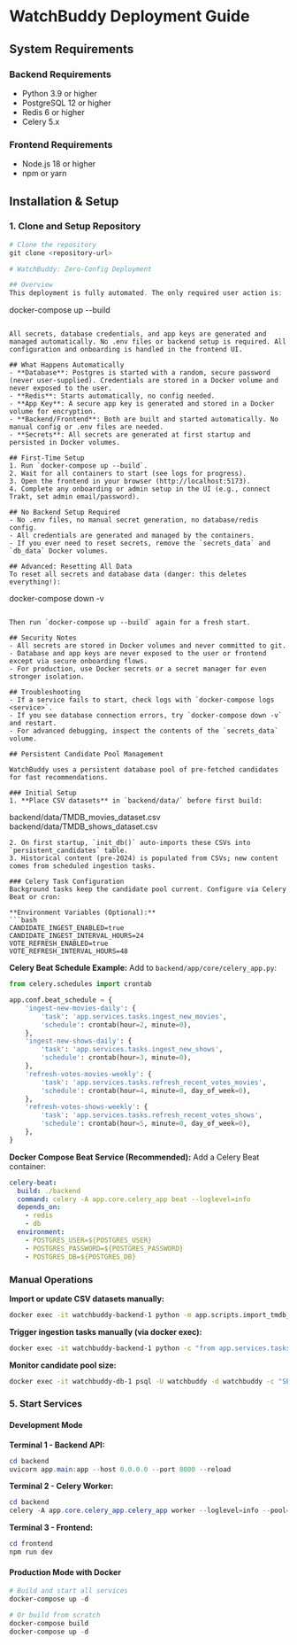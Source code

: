 # WatchBuddy Deployment Guide

## System Requirements

### Backend Requirements
- Python 3.9 or higher
- PostgreSQL 12 or higher
- Redis 6 or higher
- Celery 5.x

### Frontend Requirements
- Node.js 18 or higher
- npm or yarn

## Installation & Setup

### 1. Clone and Setup Repository

```powershell
# Clone the repository
git clone <repository-url>

# WatchBuddy: Zero-Config Deployment

## Overview
This deployment is fully automated. The only required user action is:

```
docker-compose up --build
```

All secrets, database credentials, and app keys are generated and managed automatically. No .env files or backend setup is required. All configuration and onboarding is handled in the frontend UI.

## What Happens Automatically
- **Database**: Postgres is started with a random, secure password (never user-supplied). Credentials are stored in a Docker volume and never exposed to the user.
- **Redis**: Starts automatically, no config needed.
- **App Key**: A secure app key is generated and stored in a Docker volume for encryption.
- **Backend/Frontend**: Both are built and started automatically. No manual config or .env files are needed.
- **Secrets**: All secrets are generated at first startup and persisted in Docker volumes.

## First-Time Setup
1. Run `docker-compose up --build`.
2. Wait for all containers to start (see logs for progress).
3. Open the frontend in your browser (http://localhost:5173).
4. Complete any onboarding or admin setup in the UI (e.g., connect Trakt, set admin email/password).

## No Backend Setup Required
- No .env files, no manual secret generation, no database/redis config.
- All credentials are generated and managed by the containers.
- If you ever need to reset secrets, remove the `secrets_data` and `db_data` Docker volumes.

## Advanced: Resetting All Data
To reset all secrets and database data (danger: this deletes everything!):

```
docker-compose down -v
```

Then run `docker-compose up --build` again for a fresh start.

## Security Notes
- All secrets are stored in Docker volumes and never committed to git.
- Database and app keys are never exposed to the user or frontend except via secure onboarding flows.
- For production, use Docker secrets or a secret manager for even stronger isolation.

## Troubleshooting
- If a service fails to start, check logs with `docker-compose logs <service>`.
- If you see database connection errors, try `docker-compose down -v` and restart.
- For advanced debugging, inspect the contents of the `secrets_data` volume.

## Persistent Candidate Pool Management

WatchBuddy uses a persistent database pool of pre-fetched candidates for fast recommendations.

### Initial Setup
1. **Place CSV datasets** in `backend/data/` before first build:
   ```
   backend/data/TMDB_movies_dataset.csv
   backend/data/TMDB_shows_dataset.csv
   ```
2. On first startup, `init_db()` auto-imports these CSVs into `persistent_candidates` table.
3. Historical content (pre-2024) is populated from CSVs; new content comes from scheduled ingestion tasks.

### Celery Task Configuration
Background tasks keep the candidate pool current. Configure via Celery Beat or cron:

**Environment Variables (Optional):**
```bash
CANDIDATE_INGEST_ENABLED=true
CANDIDATE_INGEST_INTERVAL_HOURS=24
VOTE_REFRESH_ENABLED=true
VOTE_REFRESH_INTERVAL_HOURS=48
```

**Celery Beat Schedule Example:**
Add to `backend/app/core/celery_app.py`:
```python
from celery.schedules import crontab

app.conf.beat_schedule = {
    'ingest-new-movies-daily': {
        'task': 'app.services.tasks.ingest_new_movies',
        'schedule': crontab(hour=2, minute=0),
    },
    'ingest-new-shows-daily': {
        'task': 'app.services.tasks.ingest_new_shows',
        'schedule': crontab(hour=3, minute=0),
    },
    'refresh-votes-movies-weekly': {
        'task': 'app.services.tasks.refresh_recent_votes_movies',
        'schedule': crontab(hour=4, minute=0, day_of_week=0),
    },
    'refresh-votes-shows-weekly': {
        'task': 'app.services.tasks.refresh_recent_votes_shows',
        'schedule': crontab(hour=5, minute=0, day_of_week=0),
    },
}
```

**Docker Compose Beat Service (Recommended):**
Add a Celery Beat container:
```yaml
celery-beat:
  build: ./backend
  command: celery -A app.core.celery_app beat --loglevel=info
  depends_on:
    - redis
    - db
  environment:
    - POSTGRES_USER=${POSTGRES_USER}
    - POSTGRES_PASSWORD=${POSTGRES_PASSWORD}
    - POSTGRES_DB=${POSTGRES_DB}
```

### Manual Operations
**Import or update CSV datasets manually:**
```bash
docker exec -it watchbuddy-backend-1 python -m app.scripts.import_tmdb_csv /app/data/new_movies.csv movie
```

**Trigger ingestion tasks manually (via docker exec):**
```bash
docker exec -it watchbuddy-backend-1 python -c "from app.services.tasks import ingest_new_movies; ingest_new_movies()"
```

**Monitor candidate pool size:**
```bash
docker exec -it watchbuddy-db-1 psql -U watchbuddy -d watchbuddy -c "SELECT media_type, COUNT(*) FROM persistent_candidates GROUP BY media_type;"
```

### 5. Start Services

#### Development Mode

**Terminal 1 - Backend API:**
```powershell
cd backend
uvicorn app.main:app --host 0.0.0.0 --port 8000 --reload
```

**Terminal 2 - Celery Worker:**
```powershell
cd backend
celery -A app.core.celery_app.celery_app worker --loglevel=info --pool=threads
```

**Terminal 3 - Frontend:**
```powershell
cd frontend
npm run dev
```

#### Production Mode with Docker

```powershell
# Build and start all services
docker-compose up -d

# Or build from scratch
docker-compose build
docker-compose up -d
```
